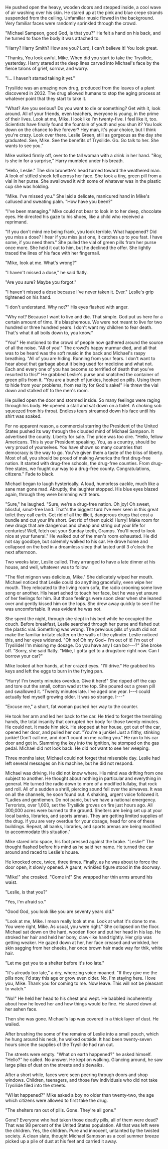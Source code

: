 He pushed open the heavy, wooden doors and stepped inside, a cool wave of air washing over his skin. He stared up at the pink and blue crepe strands suspended from the ceiling. Unfamiliar music flowed in the background. Very familiar faces were randomly sprinkled through the crowd.

"Michael Sampson, good God, is that you?" He felt a hand on his back, and he turned to face the body it was attached to.

"Harry? Harry Smith? How are you? Lord, I can’t believe it! You look great.

"Thanks, You look awful, Mike. When did you start to take the Trysilide, yesterday. Harry stared at the deep lines carved into Michael's face by the fierce talons of grief, sorrow, and worry.

"I... I haven’t started taking it yet." 

Trysilide was an amazing new drug, produced from the leaves of a plant discovered in 2032. The drug allowed humans to stop the aging process at whatever point that they start to take it.

"What? Are you serious? Do you want to die or something? Get with it, look around. All of your friends, even teachers, everyone is young, in the prime of their lives. Look at me, Mike. I look like I’m twenty-five. I feel like it, too. Scientists have finally found the fountain of youth and you shun it? You look down on the chance to live forever? Hey man, it's your choice, but I think you're crazy. Look over there. Leslie Green, still as gorgeous as the day she graduated. See, Mike. See the benefits of Trysilide. Go. Go talk to her. She wants to see you.”

Mike walked firmly off, over to the tall woman with a drink in her hand. "Boy, is she in for a surprise," Harry mumbled under his breath.



"Hello, Leslie." The slim brunette's head turned toward the weathered man. A look of stifled shock fell across her face. She took a tiny, green pill from a vial in her purse. She swallowed it with some of whatever was in the plastic cup she was holding.

"Mike. I've missed you." She laid a delicate, manicured hand in Mike's callused and sweating palm. "How have you been?"

"I've been managing." Mike could not bear to look in to her deep, chocolate eyes. He directed his gaze to his shoes, like a child who received a reprimand.

"If you don't mind me being frank, you look terrible. What happened? Did you miss a dose? I hear if you miss just one, it catches up to you fast. I have some, if you need them." She pulled the vial of green pills from her purse once more. She held it out to him, but he declined the offer. She lightly traced the lines of his face with her fingernail.

"Mike, look at me. What's wrong?"

"I haven't missed a dose," he said flatly.

"Are you sure? Maybe you forgot."

"I haven't missed a dose because I've never taken it. Ever." Leslie's grip tightened on his hand.

"I don't understand. Why not?" His eyes flashed with anger.

"Why not? Because I want to live and die. That simple. God put us here for a certain amount of time. It's blasphemous. We were not meant to live for two hundred or three hundred years. I don't want my children to fear death. That's what it all boils down to, you know."

"You!" He motioned to the crowd of people now gathered around the source of all the noise. "All of you!" The crowd's happy murmur died, and all that was to be heard was the soft music in the back and Michael's raspy breathing. "All of you are hiding. Running from your fears. I don't want to hear about that garbage about it being used for medicine and what not. Each and every one of you has become so terrified of death that you've resorted to this!" He grabbed Leslie's purse and snatched the container of green pills from it. "You are a bunch of junkies, hooked on pills. Using them to hide from your problems, from reality for God's sake!" He threw the vial down and stalked off to the men's room.

He pulled open the door and stormed inside. So many feelings were raging through his body. He opened a stall and sat down on a toilet. A choking sob squeezed from his throat. Endless tears streamed down his face until his shirt was soaked.

For no apparent reason, a commercial starring the President of the United States pushed its way through the clouded mind of Michael Sampson. It advertised the county. Liberty for sale. The price was too dire. "Hello, fellow Americans. This is your President speaking. You, as a country, should be very proud of yourselves. You have shown so many countries that democracy is the way to go. You've given them a taste of the bliss of liberty. Most of all, you should be proud of making America the first drug-free nation. It started with drug-free schools, the drug-free counties. From drug-free states, we fought our way to a drug-free county. Congratulations, citizens." Fade to black.

Michael began to laugh hysterically. A loud, humorless cackle, much like a sane man gone mad. Abruptly, the laughter stopped. His blue eyes blazed again, through they were brimming with tears.

"Sure," he laughed. "Sure, we're a drug-free nation. Oh joy! Oh sweet, blissful, smut-free land. That's the biggest turd I've ever seen in this great toilet they call earth. Get rid of all the illicit, dangerous drugs that cost a bundle and cut your life short. Get rid of them quick! Hurry! Make room for new drugs that are dangerous and cheap and string out your life for centuries! Well, fetch out your Sunday teeth, Gramps. You'll need to look nice at your funeral." He walked out of the men's room exhausted. He did not say goodbye, but solemnly walked to his car. He drove home and collapsed on the bed in a dreamless sleep that lasted until 3 o'clock the next afternoon.



Two weeks later, Leslie called. They arranged to have a late dinner at his house, and well, whatever was to follow. 

"The filet mignon was delicious, Mike." She delicately wiped her mouth. Michael noticed that Leslie could do anything gracefully, even wipe her mouth. They relocated to the living room sofa, the radio crooning some love song or another. His heart ached to touch her face, but he was yet unsure of her feelings for him. But those feelings were soon clear when she leaned over and gently kissed him on the lops. She drew away quickly to see if he was uncomfortable. It was evident he was not.

She spent the night, through she slept in his bed while he occupied the couch. Before breakfast, Leslie searched through her purse and fished out the plastic vial. Something was wrong. The previous pills of youth did not make the familiar irritate clatter on the walls of the cylinder. Leslie noticed this, and her eyes widened. "Oh no! Oh my God~ I'm out of it! I'm out of Trysilide! I'm missing my dosage. Do you have any I can bor---?" She broke off. "Sorry, she said flatly. "Mike, I gotta get to a drugstore right now. Can I borrow your car?"

Mike looked at her hands, at her crazed eyes. "I'll drive." He grabbed his keys and left the eggs to burn in the frying pan.



"Hurry! I'm twenty minutes overdue. Give it here!" She ripped off the cap and tore out the small, cotton wad at the top. She poured out a green pill and swallowed it. "Twenty minutes late. I've aged one year. I---I could actually feel myself growing older. It was so strange. I---"

"Excuse me," a short, fat woman pushed her way to the counter.

He took her arm and led her back to the car. He tried to forget the trembling hands, the total insanity that corrupted her body for those twenty minutes. He could not. It made him sick. He stopped at her house, got out of the car, opened her door, and pulled her out. "You're a junkie! Just a filthy, stinking junkie! Don't call me, and don't count on me calling you." He ran to his car door and got in. Slamming the key into the ignition, he stomped on the gas pedal. Michael did not look back. He did not want to see her weeping.



Three months later, Michael could not forget that miserable day. Leslie had left several messages on his machine, but he did not respond.

Michael was driving. He did not know where. His mind was drifting from one subject to another. He thought about nothing in particular and everything in general. He turned the radio down to more of a modified lullaby, that rock and roll. All of a sudden a shrill, piercing sound fell over the airwaves. It was on all the channels, he soon found out. A shaking, urgent voice followed it. "Ladies and gentlemen. Do not panic, but we have a national emergency. Terrorists, over 1,000, set the Trysilide groves on fire just hours ago. All 300,000 acres were burned to the ground. Shelters are being set up at your local banks, libraries, and sports arenas. They are getting limited supplies of the drug. If you are very overdue for your dosage, head for one of these buildings. Repeat, all banks, libraries, and sports arenas are being modified to accommodate this situation."

Mike stared into space, his foot pressed against the brake. "Leslie!" The thought flashed before his mind as he said her name. He turned the car around and raced to Leslie's house.



He knocked once, twice, three times. Finally, as he was about to force the door open, it slowly opened. A gaunt, wrinkled figure stood in the doorway.

"Mike!" she croaked. "Come in!" She wrapped her thin arms around his waist.

"Leslie, is that you?"

"Yes, I'm afraid so."

"Good God, you look like you are seventy years old."

"Look at me, Mike. I mean really look at me. Look at what it's done to me. You were right, Mike. As usual, you were right." She collapsed on the floor. Michael sat down on the hard, wooden floor and put her head in his lap. He stroked her hair and held her bony, claw-like hand tightly. Her grip was getting weaker. He gazed down at her, her face creased and wrinkled, her skin sagging from her cheeks, her once brown hair made way for thik, white hair.

"Let me get you to a shelter before it's too late."

"It's already too late," a dry, wheezing voice moaned. "If they give me the pills now, I'd stay this age or grow even older. No, I'm staying here. I love you, Mike. Thank you for coming to me. Now leave. This will not be pleasant to watch."

"No!" He held her head to his chest and wept. He babbled incoherently about how he loved her and how things would be fine. He stared down at her ashen face.

Then she was gone. Michael's lap was covered in a thick layer of dust. He wailed.



After brushing the some of the remains of Leslie into a small pouch, which he hung around his neck, he walked outside. It had been twenty-seven hours since the supplies of the Trysilide had run out.

The streets were empty. "What on earth happened?" he asked himself. "Hello?" he called. No answer. He kept on walking. Glancing around, he saw large piles of dust on the streets and sidewalks.

After a short while, faces were seen peering through doors and shop windows. Children, teenagers, and those few individuals who did not take Trysilide filed into the streets.

"WHat happened?" Mike asked a boy no older than twenty-two, the age which citizens were allowed to first take the drug.

"The shelters ran out of pills. Gone. They're all gone."

Gone? Everyone who had taken those deadly pills, all of them were dead? That was 98 percent of the United States population. All that was left were the children. Yes, the children. Pure and innocent, untainted by the twisted society. A clean slate, thought Michael Sampson as a cool summer breeze picked up a pile of dust at his feet and carried it away.


